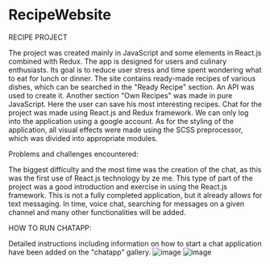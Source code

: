 # RecipeWebsite
RECIPE PROJECT

The project was created mainly in JavaScript and some elements in React.js combined with Redux. The app is designed for users and culinary enthusiasts. Its goal is to reduce user stress and time spent wondering what to eat for lunch or dinner. The site contains ready-made recipes of various dishes, which can be searched in the "Ready Recipe" section. An API was used to create it. Another section "Own Recipes" was made in pure JavaScript. Here the user can save his most interesting recipes. Chat for the project was made using React.js and Redux framework. We can only log into the application using a google account. As for the styling of the application, all visual effects were made using the SCSS preprocessor, which was divided into appropriate modules.

Problems and challenges encountered:

The biggest difficulty and the most time was the creation of the chat, as this was the first use of React.js technology by ze me. This type of part of the project was a good introduction and exercise in using the React.js framework. This is not a fully completed application, but it already allows for text messaging. In time, voice chat, searching for messages on a given channel and many other functionalities will be added.

HOW TO RUN CHATAPP:

Detailed instructions including information on how to start a chat application have been added on the "chatapp" gallery.
![image](https://user-images.githubusercontent.com/114190309/218345263-c3c65037-39d2-412c-8c71-c1049d838c34.png)
![image](https://user-images.githubusercontent.com/114190309/218345271-67730817-cdf4-47a8-8cc1-7467850eacf5.png)
